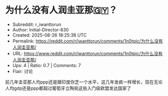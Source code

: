 # 为什么没有人润圭亚那🇬🇾？

- Subreddit: r_iwanttorun
- Author: Initial-Director-830
- Created: 2025-08-26 18:25:38 UTC
- Permalink: https://reddit.com/r/iwanttorun/comments/1n0tpic/为什么没有人润圭亚那/
- URL: https://www.reddit.com/r/iwanttorun/comments/1n0tpic/为什么没有人润圭亚那/
- Ups: 4 | Ratio: 0.7 | Comments: 7
- Flair: 讨论


前几年圭亚那人均ppp还是跟印度你芝一个水平，这几年发疯一样增长，现在无论人均gdp还是ppp都超过葡萄牙立陶宛这些入门级欧盟发达国家了


